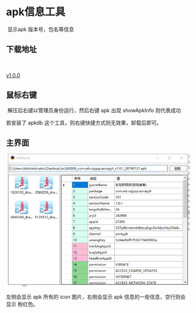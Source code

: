 # apk信息工具

​	显示apk 版本号，包名等信息

## 下载地址

​	

[v1.0.0](http://gui.vigame.cn/apkInfo/v1.0.0/apkInfo_1.0.0.zip)



## 鼠标右键

​	解压后右键以管理员身份运行，然后右键 apk 出现 showApkInfo 则代表成功

若安装了 apkdb 这个工具，则右键快捷方式则无效果，卸载后即可。



## 主界面

![main](../../.gitbook/assets/wbgui/apkInfo/main.png)



左侧会显示 apk 所有的 icon 图片，右侧会显示 apk 信息的一些信息，空行则会显示 粉红色。